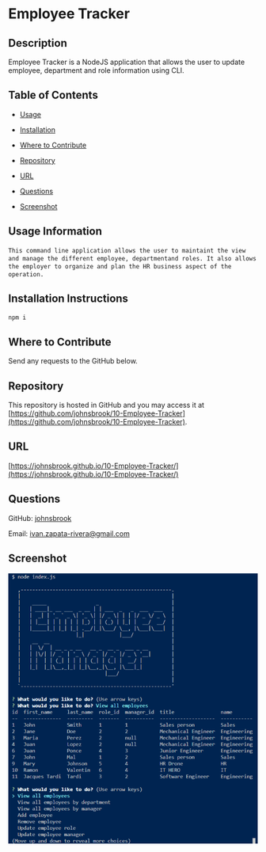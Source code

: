
# Employee Tracker  


## Description 
 
Employee Tracker is a NodeJS application that allows the user to update employee, department and role information using CLI. 


## Table of Contents 


* [Usage](#usage-information) 

* [Installation](#installation-instructions) 

* [Where to Contribute](#where-to-contribute) 

* [Repository](#repository) 

* [URL](#url) 

* [Questions](#questions) 

* [Screenshot](#screenshot) 


## Usage Information 
 
    This command line application allows the user to maintaint the view and manage the different employee, departmentand roles. It also allows the employer to organize and plan the HR business aspect of the operation. 


## Installation Instructions 
 
    npm i 


## Where to Contribute 
 
Send any requests to the GitHub below.  


## Repository 
 
This repository is hosted in GitHub and you may access it at [https://github.com/johnsbrook/10-Employee-Tracker](https://github.com/johnsbrook/10-Employee-Tracker). 


## URL 
 
[https://johnsbrook.github.io/10-Employee-Tracker/](https://johnsbrook.github.io/10-Employee-Tracker/)


## Questions 
 
GitHub: [johnsbrook](https://github.com/johnsbrook) 
 
Email: [ivan.zapata-rivera@gmail.com](mailto:ivan.zapata-rivera@gmail.com)

## Screenshot 
 
![Getting Started](assets/images/screenshot.PNG) 
 
